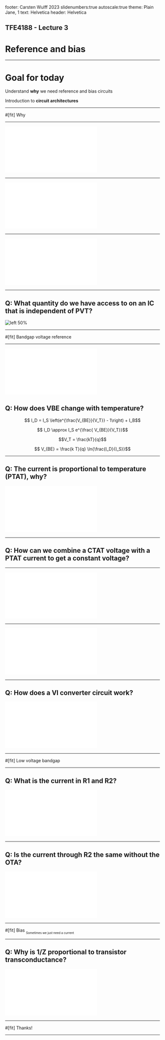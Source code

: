 footer: Carsten Wulff 2023
slidenumbers:true
autoscale:true
theme: Plain Jane, 1
text:  Helvetica
header:  Helvetica

<!--pan_skip: -->

## TFE4188 - Lecture 3
# Reference and bias

---
<!--pan_skip: -->
# Goal for today

Understand **why** we need reference and bias circuits

Introduction to **circuit architectures** 

---
<!--pan_skip: -->

#[fit] Why

---

<!--pan_title: Lecture 3 - References and bias -->

<!--pan_doc:

<iframe width="560" height="315" src="https://www.youtube.com/embed/YV_b-oHR-dQ" title="YouTube video player" frameborder="0" allow="accelerometer; autoplay; clipboard-write; encrypted-media; gyroscope; picture-in-picture" allowfullscreen></iframe>

In our testbenches, and trial schematics, it's common to include voltage sources and current sources. However, the 
ideal voltage source, or ideal current source does not exist in the real world. There is no such thing.

We can come close to creating a voltage source, so a known voltage, with a  low source impedance, but not zero.
And it won't be inifinetly fast either. If we suddenly decide to pull 1 kA from a lab supply I promise you the voltage will drop. 

So how do we create something that is a _good enough_ voltage and current source on an IC?

-->

![left fit](../media/l3_sources.pdf)

---

<!--pan_doc: 

## Routing

Before we take a take a look at the voltage and current source, I want you to think about how you would route a current, or a voltage on an IC.

Assume we do have a known voltage on our IC. How can we make sure we can share that voltage across an IC? 

A voltage is only defined between two points. There is no such thing as the _voltage at a point on a wire_, nor _voltage in a node_. 
Yes, I know we say that, but it's not right. What we forget is that by _voltage in a node_ we always, always mean _voltage in a node referred to ground_.

We've invented this magical place called _ground_, the final resting place of all electrons, and we have agreed that all voltages refer to that point.

So when we say "Voltage in node A is 1V", what we actually mean is "Voltage in node A is 1 V referred to ground".

Now you understand why we can't just route a known voltage across the IC, the other side might not have the same ground. The _other_ side
might have a different impedance to ground, and the impedance might be a function of time, voltage, frequency temperature, pressure and presence of gremlins.

-->

![fit](../media/l3_vsrc.pdf)

---

<!--pan_doc:

Most of the time, in order not to think about the ground impedance, we choose to route a known quantity as a current instead of a voltage. That means, however
, we must convert from a voltage to a current, but we can do that with a resistor (you'll see later), and as long as the resistor is the same on the other side of the IC, 
then we'll know what the voltage is.

Resistors have finite matching across die, let's say 2 % 3-sigma variation. As a result, if we need a really accurate voltage reference, then we must distribute voltage.

But how can "It's better to distribute a voltage as a current across the IC, it's more accurate" and "If you need something really accurate, you must distribiute voltage" both be true?

Imagine I have a 0.5 % 3-sigma accurate voltage reference at 1.22 V, that’s a sigma of 2 mV. 
I need this reference voltage on a block on the other side of the IC, I don’t want to distribute voltage, because I don’t know that the ground is the same on the other side, at least not to a precision of 2 mV. 
I convert the voltage into a current, however, I know the R has a 2 % 3-sigma across die, so my error budget immediately increases to 2.06%. 
In addition, each current mirror will add more errors due to the mismatch in current. 


But what if I must have 0.5 % 3-sigma voltage in the block? For example in a battery charger, where the 4.3 V termination voltage must be 1 % accurate? 
I have no choice but to go with voltage directly from the reference, but the key point,  is then the receiving block **cannot** be on the other side of the IC. Maybe I then need two references on my IC.

Maybe another question that could be asked would be “Why do we care if there is two references?” And the answer is “Silicon area is extremely expensive, to make things cheep, we must make things small”, in other words, 
we should not duplicate features unless we absolutely have to.

-->

![fit](../media/l3_isrc.pdf)

---
<!--pan_skip: -->

## **Q:** What quantity do we have access to on an IC that is independent of PVT?


![left 50%](https://upload.wikimedia.org/wikipedia/commons/b/b8/Man-scratching-head.gif)

---

#[fit] Bandgap voltage reference

---

![left fit](../media/l3_bjtonly.pdf)

## **Q:** How does VBE change with temperature?

<!--pan_doc: 
A diode connected bipolar transitor, or indeed a PN diode, assuming a fixed current, will have a voltage across that is temperature dependent
-->

 $$ I_D = I_S \left(e^{\frac{V_{BE}}{V_T}} - 1\right)  + I_B$$

<!--pan_doc:

As $I_S$ is much smaller that $I_D$ we can ignore the -1, and we assume that the base current is much smaller than the drain current, which gives us 

-->

 $$ I_D \approx I_S e^{\frac{ V_{BE}}{V_T}}$$
 
<!--pan_doc:

Re-arranging for $V_{BE}$ and inserting for 

-->

 $$V_T = \frac{kT}{q}$$


 $$ V_{BE} = \frac{k T}{q} \ln{\frac{I_D}{I_S}}$$


<!--pan_doc: 


From this equation, it looks like the voltage $V_{BE}$ is proportional to temperature

However, it turns out that the $V_{BE}$ decreses with temperature due to the temperature dependence of $I_S$ . 
If you want to understand why, take a look at [Diodes](https://github.com/wulffern/memos/blob/main/delivery/2021-07-08_diodes.pdf)

The $V_{BE}$ is linear with temperature with a property that if you extraplotate the $V_{BE}$ line to zero Kelvin, then all diode voltages seem to meet at the bandgap voltage of silicon (approx 1.12 V). 

-->

---

## **Q:** The current is proportional to temperature (PTAT), why?

<!--pan_doc: 

If we take two diodes, or bipolars, biased at different current densities, as shown in the figure below, then

$$ V_{D1} = V_T \ln{\frac{I_{D1}}{I_S}} $$

$$ V_{D2} = V_T \ln{\frac{I_{D2}}{I_S}} $$

where $I_{D1} = N I_{D2}$.

The OTA will force the voltage on top of the resistor to be equal to $V_{D1}$, thus the voltage accross the resistor $R_1$ is 

$$ V_{D1} - V_{D2} = V_T \ln{\frac{I_{D1}}{I_S}} - V_T \ln{\frac{I_{D2}}{I_S}} = V_T \ln{\frac{I_{D1}}{I_{D2}} }  = V_T \ln N $$

This is a remarkable result. The difference between two voltages is only defined by boltzmann's constant, temperature, charge, and a know current relationship.

This differential voltage can be used to read out directly the temperature on an IC, provided we have a known voltage to compare with. 

We often call this voltage $\Delta V_D$ or $\Delta V_{BE}$, and we can clearly see it's proportional to absolute temperature. 

We know that the $V_D$ decreases linearly with temperature, so if we combined a multiplum of the $\Delta V_{BE}$ with a $V_D$ voltage, then we should get a constant voltage.

-->

![left fit](../media/l3_ptat.pdf) 

---

## **Q:** How can we combine a CTAT voltage with a PTAT current to get a constant voltage?

---

<!--pan_doc:

The Brokaw reference below does exactly that. The opamp ensures the two bipolars have the same current. $Q_1$ is larger than $Q_2$. 
The $\Delta V_{BE}$ is across the $R_2$, so we know the current $I$. We know that $R_1$ must then have $2I$. The voltage at the output will then be.

$$ V_{BG} = V_{G0} + (m-1)\frac{kT}{q}\ln{\frac{T_0}{T}} +T\left[\frac{k}{q}\ln{\frac{J_2}{J_1}}\frac{2R2}{R1} - \frac{V_{G0}- V_{be0}}{T_0}\right] $$

where $V_{G0}$ is the bandgap, $V_{be0}$ is the base emitter measured at a temperature $T_0$ and the $J$'s are the current densities.

To get a constant output voltage, the relationship between the resistors should be approximately

$$ \frac{R2}{R1} = \frac{V_{G0} - V_{be0}}{2 T_0 \frac{k}{q}\ln(\frac{J_2}{J_1})} $$

![left fit](../media/l3_brokaw.pdf) 



In typical simulations, the variation can be extremely low over the temperature range. The second order error is the remaining error from

$$ V_{BG} = V_{G0} + (m-1)\frac{kT}{q}\ln{\frac{T_0}{T}} +T\left[\frac{k}{q}\ln{\frac{J_2}{J_1}}\frac{2R2}{R1} - \frac{V_{G0}- V_{be0}}{T_0}\right] $$

Where the last term is zero, so 

$$ V_{BG} = V_{G0} + (m-1)\frac{kT}{q}\ln{\frac{T_0}{T}} $$

-->

![original](../media/l3_bgsim.pdf)

---

<!--pan_doc: 

Over corners, I do expect that there is variation. It may be that the $V_D$ modeling is not perfect, which means the cancellation of the last term is incomplete. 

We could include trimming of PTAT to calibrate for the remaining error, however, if we wanted to remove the linear gradient, we would need a two point temperature test of every
IC, which too expensive for low-cost devices.


-->

![original](../media/l3_bgsimtfs.pdf)   

---

## **Q:** How does a VI converter circuit work?

<!--pan_doc: 

With a known voltage, we can convert to a known current with the circuit below. On-chip we don't have accurate resistors, but for bias currents, it's usually ok with $+- 20 %$ variation 
(the variation of R). 

Across a IC, we can expect to match the R within a few percent, so we can recreate a voltage with a accuracy of a few percent difference from the original.

If we wanted to create an accurate current, then we'd trim the R until the current is what we want. 

-->

![inline 200%](../media/l3_vi.pdf)


---

#[fit] Low voltage bandgap

---

<!--pan_doc: 

The Brokaw reference, and others, have a 1.2 V output voltage, which is hard if your supply is below about 1.4 V. As such, people have investigated making lower voltage references.

In real ICs though, you should ask yourself long and hard whether you really need these low-voltage references. Most ICs today still have a high voltage, either 1.8 V or 3.0 V. 

If you do need them though, consider the circuit below. We have two diodes at different current densities. The $\Delta V_D$ will be across $R_1$. The voltage at the input of the OTA will be $V_D$ 
and the OTA will ensure the both are equal. 

The current will then be 

$$ I_1 = \frac{\Delta V_{D}}{R_1}$$

and we know the current increases with temperature, since $\Delta V_D$ increases with temperature.

![left fit](../media/l3_ptat.pdf) 

-->

## **Q:** What is the current in R1 and R2?


<!--pan_doc: 

In the figure below I've used $\Delta V_{BE}$, it's the same as $\Delta V_{D}$, so ignore that error.

Assume we copy the $V_D$ to another node, and place it across a second resistor $R_2$, as shown in the figure below.
The current in this second resistor is then 

$$ I_2 = \frac{V_D}{R_2}$$

and we know the current decreases with temperature, since $V_D$ decreases with temperature.

From before, we know the current in $R_1$ is proportional to temperature. As such, if we combine the two with the correct proportions, then we can get a current that does not change with temperature.

-->


![right fit](../media/l3_ptat1.pdf) 


---

## **Q:** Is the current through R2 the same without the OTA?


<!--pan_doc:

Let's remove the OTA, and connect $R_2$ directly to $V_D$ nodes, you should convince yourself of the fact that this does not change $I_1$ at all. It does, however, change the current in the PMOS.

Provided we scale $R_2$ correctly, then the positive $I_1$ can be compensated by the negative $I_2$, and we have a current that is independent of temperature. 

$$ I_{PMOS} = \frac{V_D}{R_2} + \frac{\Delta V_D}{R_1}$$

-->

![right fit](../media/l3_ptat2.pdf) 


<!--pan_doc:

Assuming we copy the current into another resistor $R_3$, as shown below, we can get a voltage that is 

$$ V_{OUT} = R_3\left[\frac{V_D}{R_2} + \frac{\Delta V_D}{R_1}\right]$$

Where the output voltage can be choosen freely, and indeed be lower than 1.2 V.

![left fit](../media/l3_ptat3.pdf) 

-->

---

<!--pan_skip: -->

#[fit] Bias
<sub><sub> Sometimes we just need a current </sub></sub>

---


## **Q:** Why is 1/Z proportional to transistor transconductance?

![left fit](../media/l3_gmcell.pdf)


<!--pan_doc: 

Sometimes we don't need a full bandgap reference. In those cases, we can use a GM cell, where the impedance could be a resistor, in which case

$$ V_o = V_{GS1}  - V_{GS2}  = V_{eff1} + V_{tn} - V_{eff2} - V_{tn} = V_{eff1} - V_{eff2}$$

Assuming strong inversion, then 

$$ I_{D1} = \frac{1}{2} \mu_n C_{ox} \frac{W_1}{L_1} V_{eff1}^2 $$ 

$$ I_{D2} = \frac{1}{2} \mu_n C_{ox} 4 \frac{W_1}{L_1} V_{eff2}^2 $$ 


$$ I_{D1} = I_{D2} $$

$$ \frac{1}{2} \mu_n C_{ox} \frac{W_1}{L_1} V_{eff1}^2 = \frac{1}{2} \mu_n C_{ox} 4 \frac{W_1}{L_1} V_{eff2}^2 $$

$$ V_{eff1} = 2 V_{eff2} $$

Inserted into above

$$V_o = V_{eff1} - \frac{1}{2} V_{eff1} = \frac{1}{2}V_{eff1}$$

Still assuming strong inversion, such that

$$ g_{m} = \frac{2 I_d}{V_{eff}} $$

we find that

$$ I = \frac{ V_{eff1}}{2Z} $$

$$ Z \Rightarrow \frac{1}{g_m} $$

If we use a resistor for Z, then we can get a transconductance that is proportional to a resistor, or a constant $g_{m}$ bias.

We can use other things for Z, like  a switched capacitor


![left fit](../media/l3_gmcap.pdf)

-->

---


#[fit] Thanks!

---
